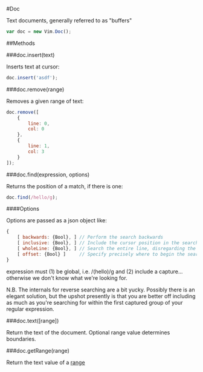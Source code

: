 #Doc

Text documents, generally referred to as "buffers"

```javascript
var doc = new Vim.Doc();
```

##Methods

###doc.insert(text)

Inserts text at cursor:
```javascript
doc.insert('asdf');
```
###doc.remove(range)

Removes a given range of text:

```javascript
doc.remove([
	{
		line: 0,
		col: 0
	},
	{
		line: 1,
		col: 3
	}
]);
```

###doc.find(expression, options)

Returns the position of a match, if there is one:
```javascript
doc.find(/hello/g);
```

####Options

Options are passed as a json object like:

```javascript
{
	[ backwards: {Bool}, ] // Perform the search backwards
	[ inclusive: {Bool}, ] // Include the cursor position in the search
	[ wholeLine: {Bool}, ] // Search the entire line, disregarding the cursor position
	[ offset: {Bool} ]     // Specify precisely where to begin the search; override above options.
}
```
expression must (1) be global, i.e. /(hello)/g and (2) include a capture... otherwise we don't know what we're looking for.

N.B. The internals for reverse searching are a bit yucky. Possibly there is an elegant solution, but the upshot presently is that you are better off including as much as you're searching for within the first captured group of your regular expression.

###doc.text([range])

Return the text of the document. Optional range value determines boundaries.

###doc.getRange(range)

Return the text value of a [range](Types.md#range)





